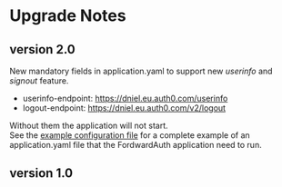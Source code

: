 # Upgrade Notes

## version 2.0
New mandatory fields in application.yaml to support new *userinfo* and *signout* feature.
* userinfo-endpoint: https://dniel.eu.auth0.com/userinfo
* logout-endpoint:  https://dniel.eu.auth0.com/v2/logout

Without them the application will not start.  
See the [example configuration file](/example/application.yaml) for a complete example of an application.yaml file
that the FordwardAuth application need to run.

## version 1.0